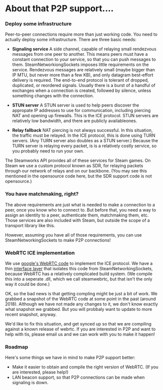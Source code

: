 # About that P2P support....

### Deploy some infrastructure

Peer-to-peer connections require more than just working code.  You need to
actually deploy some infrastructure.  There are three basic needs:

* **Signaling service**  A side channel, capable of relaying small rendezvous
  messages from one peer to another.  This means peers must have a constant
  connection to your service, so that you can push messages to them.
  SteamNetworkiongSockets imposes little requirements on the service.
  Rendezvous messages are relatively small (maybe bigger than IP MTU, but never
  more than a few KB), and only datagram best-effort delivery is required.
  The end-to-end protocol is tolerant of dropped, duplicated, or reordered
  signals.  Usually there is a burst of a handful of exchanges when a
  connection is created, followed by silence, unless something changes with
  the connection.

* **STUN server**  A STUN server is used to help peers discover the appropate
  IP addresses to use for communication, including piercing NAT and opening up
  firewalls.  This is the ICE protocol.  STUN servers are relatively low
  bandwidth, and there are publicly availableones.

* **Relay fallback**  NAT piercing is not always successful.  In this situation,
  the traffic must be relayed.  In the ICE protocol, this is done using TURN
  servers.  (Any TURN server also doubles as a STUN server.)  Because the TURN
  server is relaying every packet, is is a relatively costly service, so you
  probably need to run your own.

The Steamworks API provides all of these services for Steam games.  On Steam
we use a custom protocol known as SDR, for relaying packets through our network
of relays and on our backbone.   (You may see this mentioned in the opensource
code here, but the SDR support code is not opensource.)

### You have matchmaking, right?

The above requirements are just what is needed to make a connection to a peer,
once you know who to connect to.  But before that, you need a way to assign an
identity to a peer, authenticate them, matchmaking them, etc.  Those services are
also included with Steam, but outside the scope of a transport library like this.

However, assuming you have all of those requirements, you can use
SteamNetworkingSockets to make P2P connections!

### WebRTC ICE implementation

We use [google's WebRTC code](https://webrtc.googlesource.com/src/) to implement
the ICE protocol.  We have a thin [interface layer](src/external/steamwebrtc/ice_session.h)
that isolates this code from SteamNetworkingSockets, because WebRTC has a relatively
complicated build system.  (We compile this into a seperate .dll, which we call
steamwebrtc, but that isn't the only way it could be done.)

OK, so the bad news is that getting compling might be just a bit of work.  We
grabbed a snapshot of the WebRTC code at some point in the past (around 2018).
Although we have not made any changes to it, we don't know exactly what
snapshot we grabbed.  But you will probbaly want to update to more recent
snapshot, anyway.

We'd like to fix this situation, and get synced up so that we are compiling
against a known release of webrtc.  If you are interested in P2P and want to
help with tis, please email us and we can work with you to make it happen!

### Roadmap

Here's some things we have in mind to make P2P support better:

* Make it easier to obtain and compile the right version of WebRTC.
  (If you are interested, please help!)
* LAN beacon support, so that P2P connections can be made when signaling
  is down.

